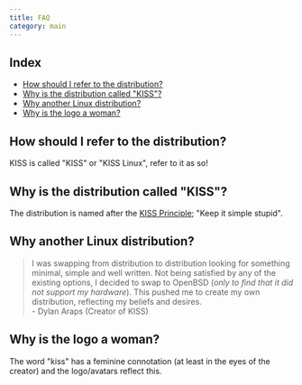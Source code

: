 ```yaml
---
title: FAQ
category: main
---
```


## Index

<!-- vim-markdown-toc GFM -->

* [How should I refer to the distribution?](#how-should-i-refer-to-the-distribution)
* [Why is the distribution called "KISS"?](#why-is-the-distribution-called-kiss)
* [Why another Linux distribution?](#why-another-linux-distribution)
* [Why is the logo a woman?](#why-is-the-logo-a-woman)

<!-- vim-markdown-toc -->

## How should I refer to the distribution?

KISS is called "KISS" or "KISS Linux", refer to it as so!


## Why is the distribution called "KISS"?

The distribution is named after the [KISS Principle](https://en.wikipedia.org/wiki/KISS_principle); "Keep it simple stupid".


## Why another Linux distribution?

> I was swapping from distribution to distribution looking for something minimal, simple and well written. Not being satisfied by any of the existing options, I decided to swap to OpenBSD (*only to find that it did not support my hardware*). This pushed me to create my own distribution, reflecting my beliefs and desires.<br>- Dylan Araps (Creator of KISS)


## Why is the logo a woman?

The word "kiss" has a feminine connotation (at least in the eyes of the creator) and the logo/avatars reflect this.
